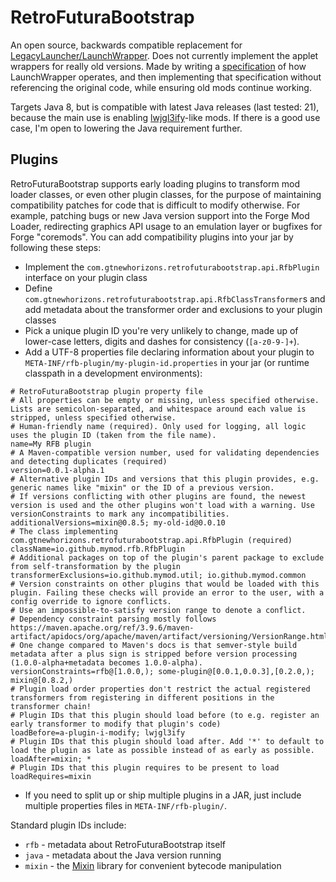 # RetroFuturaBootstrap

An open source, backwards compatible replacement for [LegacyLauncher/LaunchWrapper](https://github.com/Mojang/LegacyLauncher). Does not currently implement the applet wrappers for really old versions.
Made by writing a [specification](./ll-spec.md) of how LaunchWrapper operates, and then implementing that specification without referencing the original code, while ensuring old mods continue working.

Targets Java 8, but is compatible with latest Java releases (last tested: 21), because the main use is enabling [lwjgl3ify](https://github.com/GTNewHorizons/lwjgl3ify)-like mods.
If there is a good use case, I'm open to lowering the Java requirement further.

## Plugins

RetroFuturaBootstrap supports early loading plugins to transform mod loader classes, or even other plugin classes, for the purpose of maintaining compatibility patches for code that is difficult to modify otherwise.
For example, patching bugs or new Java version support into the Forge Mod Loader, redirecting graphics API usage to an emulation layer or bugfixes for Forge "coremods".
You can add compatibility plugins into your jar by following these steps:
 - Implement the `com.gtnewhorizons.retrofuturabootstrap.api.RfbPlugin` interface on your plugin class
 - Define `com.gtnewhorizons.retrofuturabootstrap.api.RfbClassTransformer`s and add metadata about the transformer order and exclusions to your plugin classes
 - Pick a unique plugin ID you're very unlikely to change, made up of lower-case letters, digits and dashes for consistency (`[a-z0-9-]+`).
 - Add a UTF-8 properties file declaring information about your plugin to `META-INF/rfb-plugin/my-plugin-id.properties` in your jar (or runtime classpath in a development environments):
```properties
# RetroFuturaBootstrap plugin property file
# All properties can be empty or missing, unless specified otherwise. Lists are semicolon-separated, and whitespace around each value is stripped, unless specified otherwise.
# Human-friendly name (required). Only used for logging, all logic uses the plugin ID (taken from the file name).
name=My RFB plugin
# A Maven-compatible version number, used for validating dependencies and detecting duplicates (required)
version=0.0.1-alpha.1
# Alternative plugin IDs and versions that this plugin provides, e.g. generic names like "mixin" or the ID of a previous version.
# If versions conflicting with other plugins are found, the newest version is used and the other plugins won't load with a warning. Use versionConstraints to mark any incompatibilities.
additionalVersions=mixin@0.8.5; my-old-id@0.0.10
# The class implementing com.gtnewhorizons.retrofuturabootstrap.api.RfbPlugin (required)
className=io.github.mymod.rfb.RfbPlugin
# Additional packages on top of the plugin's parent package to exclude from self-transformation by the plugin
transformerExclusions=io.github.mymod.util; io.github.mymod.common
# Version constraints on other plugins that would be loaded with this plugin. Failing these checks will provide an error to the user, with a config override to ignore conflicts.
# Use an impossible-to-satisfy version range to denote a conflict.
# Dependency constraint parsing mostly follows https://maven.apache.org/ref/3.9.6/maven-artifact/apidocs/org/apache/maven/artifact/versioning/VersionRange.html#createFromVersionSpec(java.lang.String)
# One change compared to Maven's docs is that semver-style build metadata after a plus sign is stripped before version processing (1.0.0-alpha+metadata becomes 1.0.0-alpha).
versionConstraints=rfb@[1.0.0,); some-plugin@[0.0.1,0.0.3],[0.2.0,); mixin@[0.8.2,)
# Plugin load order properties don't restrict the actual registered transformers from registering in different positions in the transformer chain!
# Plugin IDs that this plugin should load before (to e.g. register an early transformer to modify that plugin's code)
loadBefore=a-plugin-i-modify; lwjgl3ify
# Plugin IDs that this plugin should load after. Add '*' to default to load the plugin as late as possible instead of as early as possible.
loadAfter=mixin; *
# Plugin IDs that this plugin requires to be present to load
loadRequires=mixin
```
 - If you need to split up or ship multiple plugins in a JAR, just include multiple properties files in `META-INF/rfb-plugin/`.

Standard plugin IDs include:
 - `rfb` - metadata about RetroFuturaBootstrap itself
 - `java` - metadata about the Java version running
 - `mixin` - the [Mixin](https://github.com/fabricmc/Mixin/) library for convenient bytecode manipulation
